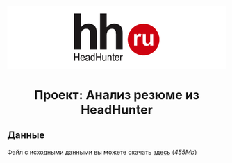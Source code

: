 <img src=images/hh.ru_logo.png>  

# <center>Проект: Анализ резюме из HeadHunter</center>

## Данные  
Файл с исходными данными вы можете скачать [здесь](https://drive.google.com/file/d/1Kb78mAWYKcYlellTGhIjPI-bCcKbGuTn/view?usp=sharing) (*455Mb*)
